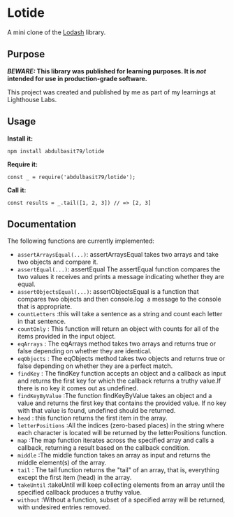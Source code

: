 # Lotide

A mini clone of the [Lodash](https://lodash.com) library.

## Purpose

**_BEWARE:_ This library was published for learning purposes. It is _not_ intended for use in production-grade software.**

This project was created and published by me as part of my learnings at Lighthouse Labs. 

## Usage

**Install it:**

`npm install abdulbasit79/lotide`

**Require it:**

`const _ = require('abdulbasit79/lotide');`

**Call it:**

`const results = _.tail([1, 2, 3]) // => [2, 3]`

## Documentation

The following functions are currently implemented:

* `assertArraysEqual(...)`: assertArraysEqual takes two arrays and take two objects and compare it.
* `assertEqual(...)`: assertEqual The assertEqual function compares the two values it receives and prints a message indicating whether they are equal.
* `assertObjectsEqual(...)`: assertObjectsEqual is a function that compares two objects and then console.log  a message to the console that is appropriate.
* `countLetters` :this will take a sentence as a string and count each letter in that sentence.
* `countOnly` : This function will return an object with counts for all of the items provided in the input object.
* `eqArrays` : The eqArrays method takes two arrays and returns true or false depending on whether they are identical.
* `eqObjects` : The eqObjects method takes two objects and returns true or false depending on whether they are a perfect match.
* `findKey` : The findKey function accepts an object and a callback as input and returns the first key for which the callback returns a truthy value.If there is no key it comes out as undefined.
* `findKeyByValue` :The function findKeyByValue takes an object and a value and returns the first key that contains the provided value. If no key with that value is found, undefined should be returned.
* `head` : this function returns the first item in the array.
* `letterPositions` :All the indices (zero-based places) in the string where each character is located will be returned by the letterPositions function.
* `map` :The map function iterates across the specified array and calls a callback, returning a result based on the callback condition.
* `middle` :The middle function takes an array as input and returns the middle element(s) of the array.
* `tail` : The tail function returns the "tail" of an array, that is, everything except the first item (head) in the array.
* `takeUntil` :takeUntil will keep collecting elements from an array until the specified callback produces a truthy value.
* `without` :Without a function, subset of a specified array will be returned, with undesired entries removed.